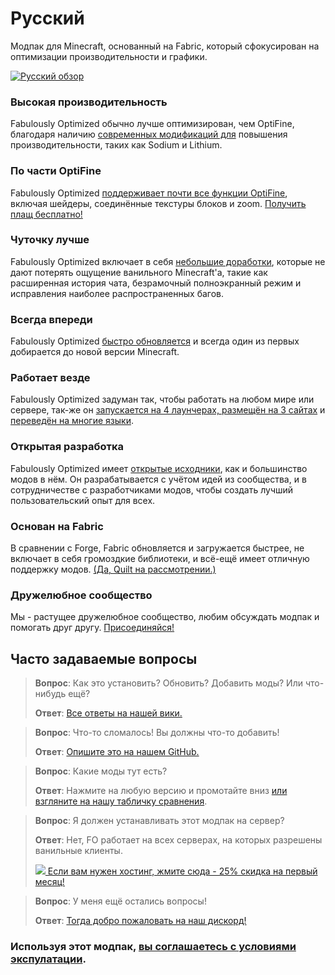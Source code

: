 # Русский

Модпак для Minecraft, основанный на Fabric, который сфокусирован на оптимизации производительности и графики.

[![Русский обзор](https://img.youtube.com/vi/3Oylcgt1nyw/maxresdefault.jpg)](https://www.youtube.com/watch?v=3Oylcgt1nyw)

### Высокая производительность

Fabulously Optimized обычно лучше оптимизирован, чем OptiFine, благодаря наличию [современных модификаций для][1] повышения производительности, таких как Sodium и Lithium.

### По части OptiFine

Fabulously Optimized [поддерживает почти все функции OptiFine][2], включая шейдеры, соединённые текстуры блоков и zoom. [Получить плащ бесплатно!][3]

### Чуточку лучше

Fabulously Optimized включает в себя [небольшие доработки][4], которые не дают потерять ощущение ванильного Minecraft'a, такие как расширенная история чата, безрамочный полноэкранный режим и исправления наиболее распространенных багов.

### Всегда впереди

Fabulously Optimized [быстро обновляется][5] и всегда один из первых добирается до новой версии Minecraft.

### Работает везде

Fabulously Optimized задуман так, чтобы работать на любом мире или сервере, так-же он [запускается на 4 лаунчерах, размещён на 3 сайтах][6] и [переведён на многие языки][7].

### Открытая разработка

Fabulously Optimized имеет [открытые исходники][8], как и большинство модов в нём. Он разрабатывается с учётом идей из сообщества, и в сотрудничестве с разработчиками модов, чтобы создать лучший пользовательский опыт для всех.

### Основан на Fabric

В сравнении с Forge, Fabric обновляется и загружается быстрее, не включает в себя громоздкие библиотеки, и всё-ещё имеет отличную поддержку модов. [(Да, Quilt на рассмотрении.)][9]

### Дружелюбное сообщество

Мы - растущее дружелюбное сообщество, любим обсуждать модпак и помогать друг другу. [Присоединяйся!][10]

## Часто задаваемые вопросы

> **Вопрос**: Как это установить? Обновить? Добавить моды? Или что-нибудь ещё?
> 
> **Ответ**: [Все ответы на нашей вики.][11]


> **Вопрос**: Что-то сломалось! Вы должны что-то добавить!
> 
> **Ответ**: [Опишите это на нашем GitHub.][8]


> **Вопрос**: Какие моды тут есть? 
> 
> **Ответ**: Нажмите на любую версию и промотайте вниз [или взгляните на нашу табличку сравнения][12].


> **Вопрос**: Я должен устанавливать этот модпак на сервер?
> 
> **Ответ**: Нет, FO работает на всех серверах, на которых разрешены ванильные клиенты.
> 
> [![](https://i.ibb.co/gr9mSxW/image.png) Если вам нужен хостинг, жмите сюда - 25% скидка на первый месяц!][14]


> **Вопрос**: У меня ещё остались вопросы!
> 
> **Ответ**: [Тогда добро пожаловать на наш дискорд!][10]

### Используя этот модпак, [вы соглашаетесь с условиями экспулатации][15].

[1]: https://github.com/Fabulously-Optimized/fabulously-optimized/blob/main/INCLUDED-MODS.md#smooth
[2]: https://fabulously-optimized.gitbook.io/modpack/readme/give-up-optifine
[3]: https://fabulously-optimized.gitbook.io/modpack/readme/free-cape
[4]: https://github.com/Fabulously-Optimized/fabulously-optimized/blob/main/INCLUDED-MODS.md#functional
[5]: https://github.com/Fabulously-Optimized/fabulously-optimized/blob/main/CHANGELOG.md
[6]: https://github.com/Fabulously-Optimized/fabulously-optimized#downloads
[7]: https://fabulously-optimized.gitbook.io/modpack/readme/language-support
[8]: https://github.com/Fabulously-Optimized/fabulously-optimized
[9]: https://github.com/Fabulously-Optimized/fabulously-optimized/issues/257
[10]: https://discord.gg/yxaXtaQqdB
[11]: https://fabulously-optimized.gitbook.io/modpack/
[12]: https://github.com/Fabulously-Optimized/fabulously-optimized/blob/main/INCLUDED-MODS.md
[13]: https://fabulously-optimized.gitbook.io/modpack/readme/server-setup
[14]: https://www.bisecthosting.com/clients/aff.php?aff=2604
[15]: https://github.com/Fabulously-Optimized/fabulously-optimized#disclaimers
